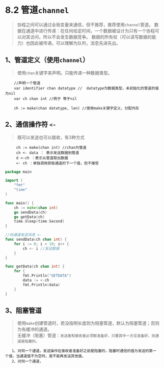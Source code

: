 # 8.2 管道`channel`
> 协程之间可以通过全局变量来通信，但不推荐，推荐使用`channel`管道。
  数据在通道中进行传递：在任何给定时间，一个数据被设计为只有一个协程可以对其访问，所以不会发生数据竞争。
  数据的所有权（可以读写数据的能力）也因此被传递。可以理解为队列，消息先进先出。

## 1、管道定义（使用`channel`）
> 使用`chan`关键字来声明。只能传递一种数据类型。
 
        //声明一个管道
        var identifier chan datatype //  datatype为数据类型，未初始化的管道的值为nil
        var ch chan int //例子 等于nil
        
        ch := make(chan datatype, len) //使用make关键字定义，分配内存
        

## 2、通信操作符 `<-`    
> 既可以发送也可以接收，有3种方式 
        
         ch := make(chan int) //chan为管道
         ch <- data ： 表示发送数据到管道
         d <-ch ：表示从管道取出数据
         <- ch ：单独调用获取通道的下一个值，但不接受
                   
```go
package main

import (
	"fmt"
	"time"
)

func main() {
	ch := make(chan int)
	go sendData(ch)
	go getData(ch)
	time.Sleep(time.Second)
}

//向通道发送消息 <-
func sendData(ch chan int) {
	for i := 0; i < 10; i++ {
		ch <- i //发送数据
	}
}

func getData(ch chan int) {
	for {
		fmt.Println("GETDATA")
		data := <-ch
		fmt.Println(data)
	}
}
``` 
       
## 3、阻塞管道
> 使用`make`创建管道时，若没指明长度则为阻塞管道，默认为阻塞管道；否则为有缓冲的通道。<br>
无缓冲（阻塞）管道：`发送者和接收者必须都准备好，只要其中一方没准备好，则通道是阻塞的。`      

       1、对同一个通道，发送操作在接收者准备好之前是阻塞的，阻塞时通信的值为发送的第一个值，当通道值不为空时，是不能再发送其他值。
       2、对同一个通道，    
     